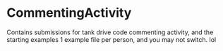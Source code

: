 # CommentingActivity
Contains submissions for tank drive code commenting activity, and the starting examples
1 example file per person, and you may not switch. lol
